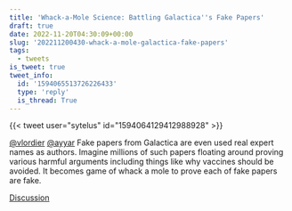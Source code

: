 ```yaml
---
title: 'Whack-a-Mole Science: Battling Galactica''s Fake Papers'
draft: true
date: 2022-11-20T04:30:09+00:00
slug: '202211200430-whack-a-mole-galactica-fake-papers'
tags:
  - tweets
is_tweet: true
tweet_info:
  id: '1594065513726226433'
  type: 'reply'
  is_thread: True
---
```




{{< tweet user="sytelus" id="1594064129412988928" >}}

[@vlordier](https://x.com/vlordier) [@ayyar](https://x.com/ayyar) Fake papers from Galactica are even used real expert names as authors. Imagine millions of such papers floating around proving various harmful arguments including things like why vaccines should be avoided. It becomes game of whack a mole to prove each of fake papers are fake.

[Discussion](https://x.com/sytelus/status/1594065513726226433)
